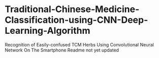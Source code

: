 # Traditional-Chinese-Medicine-Classification-using-CNN-Deep-Learning-Algorithm
Recognition of Easily-confused TCM Herbs Using Convolutional Neural Network On The Smartphone
Readme not yet updated
